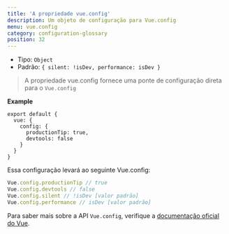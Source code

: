 ```yaml
---
title: 'A propriedade vue.config'
description: Um objeto de configuração para Vue.config
menu: vue.config
category: configuration-glossary
position: 32
---
```


- Tipo: `Object`
- Padrão: `{ silent: !isDev, performance: isDev }`

> A propriedade vue.config fornece uma ponte de configuração direta para o `Vue.config`

**Example**

```js{}[nuxt.config.js]
export default {
  vue: {
    config: {
      productionTip: true,
      devtools: false
    }
  }
}
```

Essa configuração levará ao seguinte Vue.config:

```js
Vue.config.productionTip // true
Vue.config.devtools // false
Vue.config.silent // !isDev [valor padrão]
Vue.config.performance // isDev [valor padrão]
```

Para saber mais sobre a API `Vue.config`, verifique a [documentação oficial do Vue](https://vuejs.org/v2/api/#Global-Config).

